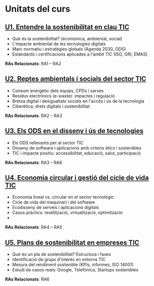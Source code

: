 # Unitats del curs

## [U1. Entendre la sostenibilitat en clau TIC](u1)

* Què és la sostenibilitat? (econòmica, ambiental, social)
* L'impacte ambiental de les tecnologies digitals
* Marc normatiu i estratègies globals (Agenda 2030, ODS)
* Estàndards i certificacions aplicades a l'àmbit TIC (ISO, GRI, EMAS)

**RAs Relacionats**: RA1 – RA2

## [U2. Reptes ambientals i socials del sector TIC](u2)

* Consum energètic dels equips, CPDs i xarxes
* Residus electrònics (e-waste): impactes i regulació
* Bretxa digital i desigualtats socials en l'accés i ús de la tecnologia
* Ciberètica, drets digitals i sostenibilitat

**RAs Relacionats**: RA2 – RA3

## [U3. Els ODS en el disseny i ús de tecnologies](u3)

* Els ODS rellevants per al sector TIC
* Disseny de software i aplicacions amb criteris ètics i sostenibles
* TIC i impacte positiu: accessibilitat, educació, salut, participació

**RAs Relacionats**: RA3 – RA6

## [U4. Economia circular i gestió del cicle de vida TIC](u4)

* Economia lineal vs. circular en el sector tecnològic
* Cicle de vida del maquinari i del software
* Ecodisseny de serveis i aplicacions digitals
* Casos pràctics: reutilització, virtualització, optimització
* 

**RAs Relacionats**: RA4 – RA5

## [U5. Plans de sostenibilitat en empreses TIC](u5)

* Què és un pla de sostenibilitat? Estructura i fases
* Identificació de grups d'interès en entorns TIC
* Mesura del rendiment sostenible (KPIs, informes, ISO 14001)
* Estudi de casos reals: Google, Telefónica, Startups sostenibles

**RAs Relacionats**: RA6

